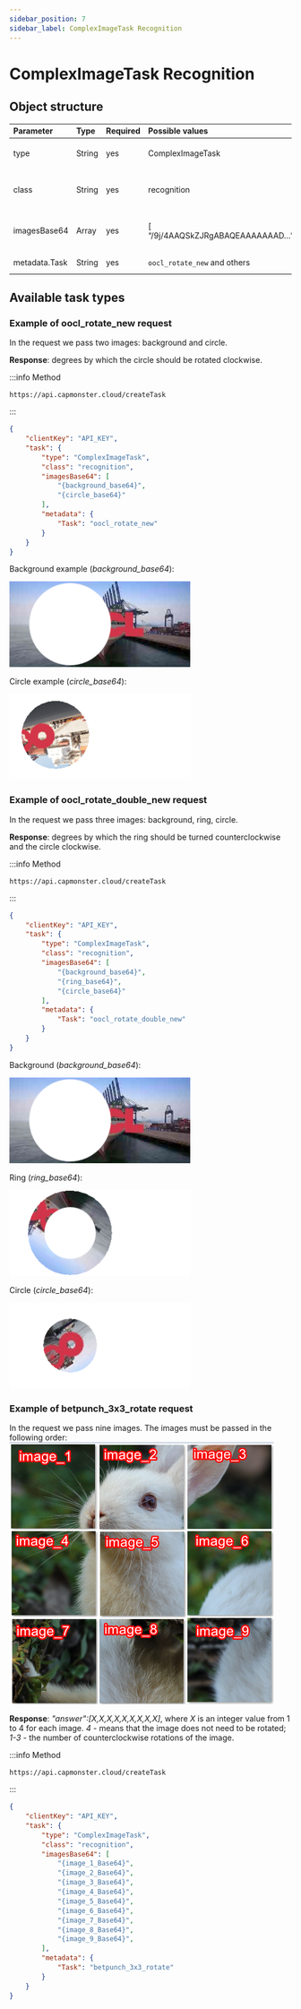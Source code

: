 ```yaml
---
sidebar_position: 7
sidebar_label: ComplexImageTask Recognition
---
```


# ComplexImageTask Recognition

## **Object structure**

|**Parameter**|**Type**|**Required**|**Possible values**|**Description**|
| :- | :- | :- | :- | :- |
|type|String|yes|ComplexImageTask|Specifies the task object type.|
|class|String|yes|recognition|Specifies the task object class.|
|imagesBase64|Array|yes|[ “/9j/4AAQSkZJRgABAQEAAAAAAAD…”]|Images array in base64 encoding.|
|metadata.Task|String|yes|`oocl_rotate_new` and others|Task name (<u>in English</u>).|

## **Available task types**

### Example of oocl_rotate_new request

In the request we pass two images: background and circle.

**Response**: degrees by which the circle should be rotated clockwise.

:::info Method
```http
https://api.capmonster.cloud/createTask
```
:::
```json
{
    "clientKey": "API_KEY",
    "task": {
        "type": "ComplexImageTask",
        "class": "recognition",
        "imagesBase64": [
			"{background_base64}",
			"{circle_base64}"
		],
        "metadata": {
            "Task": "oocl_rotate_new"
        }
    }
}
```

Background example (*background_base64*):

![](ex1.png)

Circle example (*circle_base64*):

![](ex2.png)


### Example of oocl_rotate_double_new request

In the request we pass three images: background, ring, circle.

**Response**: degrees by which the ring should be turned counterclockwise and the circle clockwise.

:::info Method
```http
https://api.capmonster.cloud/createTask
```
:::
```json
{ 
    "clientKey": "API_KEY",
    "task": {
        "type": "ComplexImageTask",
        "class": "recognition",
        "imagesBase64": [
			"{background_base64}",
			"{ring_base64}",
			"{circle_base64}"
		],
        "metadata": {
            "Task": "oocl_rotate_double_new"
        }
    }
}
```

Background (*background_base64*):

![](ex3.png)

Ring (*ring_base64*):

![](ex4.png)

Circle (*circle_base64*):

![](ex5.png)


### Example of betpunch_3x3_rotate request

In the request we pass nine images. The images must be passed in the following order:
![](betpunch_3x3_rotate_example.png)

**Response**: *"answer":[X,X,X,X,X,X,X,X,X]*,
where *X* is an integer value from 1 to 4 for each image.
*4* - means that the image does not need to be rotated;
*1-3* - the number of counterclockwise rotations of the image.

:::info Method
```http
https://api.capmonster.cloud/createTask
```
:::
```json
{
    "clientKey": "API_KEY",
    "task": {
        "type": "ComplexImageTask",
        "class": "recognition",
        "imagesBase64": [
			"{image_1_Base64}",
			"{image_2_Base64}",
			"{image_3_Base64}",
			"{image_4_Base64}",
			"{image_5_Base64}",
			"{image_6_Base64}",
			"{image_7_Base64}",
			"{image_8_Base64}",
			"{image_9_Base64}",
		],
        "metadata": {
            "Task": "betpunch_3x3_rotate"
        }
    }
}
```